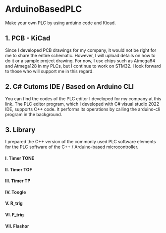 # ArduinoBasedPLC

Make your own PLC by using arduino code and Kicad.

## 1. PCB - KiCad
   Since I developed PCB drawings for my company, it would not be right for me to share the entire schematic. However, I will upload details on how to do it or a sample project drawing. For now, I use chips such as Atmega64 and Atmega128 in my PLCs, but I continue to work on STM32. I look forward to those who will support me in this regard.
   
## 2. C# Cutoms IDE / Based on Arduino CLI
   You can find the codes of the PLC editor I developed for my company at this link. The PLC editor program, which I developed with C# visual studio 2022 IDE, supports C++ code. It performs its operations by calling the arduino-cli program in the background.
   
## 3. Library
  I prepared the C++ version of the commonly used PLC software elements for the PLC software of the C++ / Arduino-based microcontroller.
  
  #### I. Timer TONE
  
  #### II. Timer TOF
  
  #### III. Timer TP
  
  #### IV. Toogle
  
  #### V. R_trig
  
  #### VI. F_trig
  
  #### VII. Flashor
   
